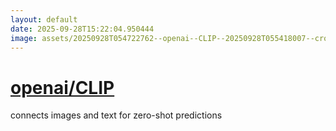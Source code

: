```yaml
---
layout: default
date: 2025-09-28T15:22:04.950444
image: assets/20250928T054722762--openai--CLIP--20250928T055418007--cropped.png
---
```


# [openai/CLIP](https://github.com/openai/CLIP)

connects images and text for zero-shot predictions
